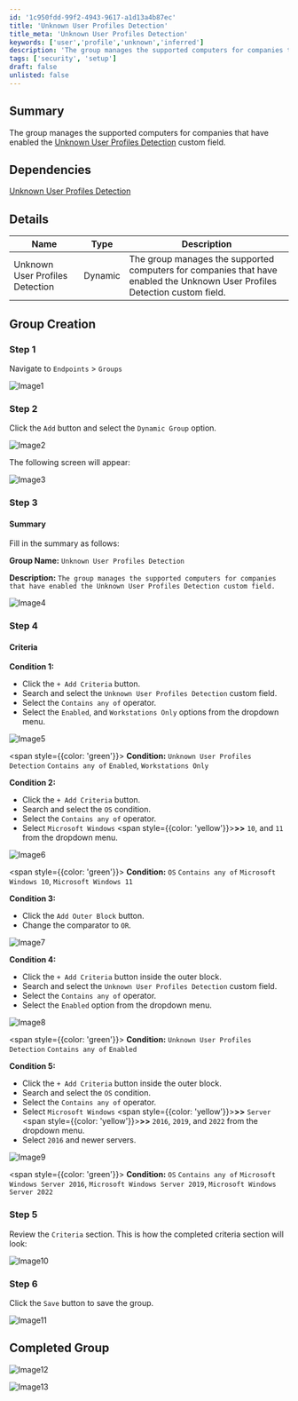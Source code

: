 ```yaml
---
id: '1c950fdd-99f2-4943-9617-a1d13a4b87ec'
title: 'Unknown User Profiles Detection'
title_meta: 'Unknown User Profiles Detection'
keywords: ['user','profile','unknown','inferred']
description: 'The group manages the supported computers for companies that have enabled the Unknown User Profiles Detection custom field.'
tags: ['security', 'setup']
draft: false
unlisted: false
---
```


## Summary

The group manages the supported computers for companies that have enabled the [Unknown User Profiles Detection](../custom-fields/unknown-user-profiles-detection.md) custom field.

## Dependencies

[Unknown User Profiles Detection](../custom-fields/unknown-user-profiles-detection.md)

## Details

| Name | Type  | Description |
| ------ | ------ | ----------- |
| Unknown User Profiles Detection | Dynamic  | The group manages the supported computers for companies that have enabled the Unknown User Profiles Detection custom field. |

## Group Creation

### Step 1

Navigate to `Endpoints` > `Groups`

![Image1](../../../static/img/cwrmm-group-unknown-user-profiles-detection/Image1.png)

### Step 2

Click the `Add` button and select the `Dynamic Group` option.

![Image2](../../../static/img/cwrmm-group-unknown-user-profiles-detection/Image2.png)

The following screen will appear:

![Image3](../../../static/img/cwrmm-group-unknown-user-profiles-detection/Image3.png)

### Step 3

#### Summary

Fill in the summary as follows:

**Group Name:** `Unknown User Profiles Detection`

**Description:** `The group manages the supported computers for companies that have enabled the Unknown User Profiles Detection custom field.`

![Image4](../../../static/img/cwrmm-group-unknown-user-profiles-detection/Image4.png)

### Step 4

#### Criteria

**Condition 1:**

- Click the `+ Add Criteria` button.
- Search and select the `Unknown User Profiles Detection` custom field.
- Select the `Contains any of` operator.
- Select the `Enabled`, and `Workstations Only` options from the dropdown menu.

![Image5](../../../static/img/cwrmm-group-unknown-user-profiles-detection/Image5.png)

<span style={{color: 'green'}}> **Condition:** `Unknown User Profiles Detection` `Contains any of` `Enabled`, `Workstations Only` </span>

**Condition 2:**

- Click the `+ Add Criteria` button.
- Search and select the `OS` condition.
- Select the `Contains any of` operator.
- Select `Microsoft Windows` <span style={{color: 'yellow'}}>**>>**</span> `10`, and `11` from the dropdown menu.

![Image6](../../../static/img/cwrmm-group-unknown-user-profiles-detection/Image6.png)

<span style={{color: 'green'}}> **Condition:** `OS` `Contains any of` `Microsoft Windows 10`, `Microsoft Windows 11` </span>

**Condition 3:**

- Click the `Add Outer Block` button.
- Change the comparator to `OR`.

![Image7](../../../static/img/cwrmm-group-unknown-user-profiles-detection/Image7.png)

**Condition 4:**

- Click the `+ Add Criteria` button inside the outer block.
- Search and select the `Unknown User Profiles Detection` custom field.
- Select the `Contains any of` operator.
- Select the `Enabled` option from the dropdown menu.

![Image8](../../../static/img/cwrmm-group-unknown-user-profiles-detection/Image8.png)

<span style={{color: 'green'}}> **Condition:** `Unknown User Profiles Detection` `Contains any of` `Enabled` </span>

**Condition 5:**

- Click the `+ Add Criteria` button inside the outer block.
- Search and select the `OS` condition.
- Select the `Contains any of` operator.
- Select `Microsoft Windows` <span style={{color: 'yellow'}}>**>>**</span> `Server` <span style={{color: 'yellow'}}>**>>**</span> `2016`, `2019`, and `2022` from the dropdown menu.
- Select `2016` and newer servers.

![Image9](../../../static/img/cwrmm-group-unknown-user-profiles-detection/Image9.png)

<span style={{color: 'green'}}> **Condition:** `OS` `Contains any of` `Microsoft Windows Server 2016`, `Microsoft Windows Server 2019`, `Microsoft Windows Server 2022`</span>

### Step 5

Review the `Criteria` section. This is how the completed criteria section will look: 

![Image10](../../../static/img/cwrmm-group-unknown-user-profiles-detection/Image10.png)

### Step 6

Click the `Save` button to save the group.

![Image11](../../../static/img/cwrmm-group-unknown-user-profiles-detection/Image11.png)

## Completed Group

![Image12](../../../static/img/cwrmm-group-unknown-user-profiles-detection/Image12.png)

![Image13](../../../static/img/cwrmm-group-unknown-user-profiles-detection/Image13.png)